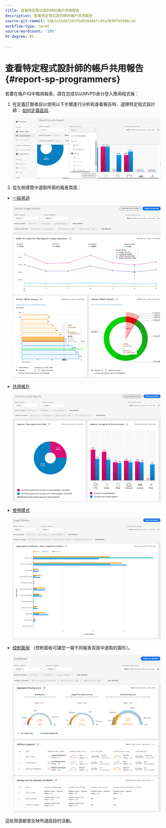 ```yaml
---
title: 查看特定程式設計師的帳戶共用報告
description: 查看特定程式設計師的帳戶共用報告
source-git-commit: 5963c55d87385fbd92646bfc45a3650fb568bca5
workflow-type: tm+mt
source-wordcount: '105'
ht-degree: 0%

---
```


# 查看特定程式設計師的帳戶共用報告 {#report-sp-programmers}

若要在帳戶IQ中檢視報表，請在您成功以MVPD身分登入應用程式後：

1. 在定義訂閱者段以使用以下步驟進行分析和查看報告時，選擇特定程式設計師： [如何定義區段](/help/AccountIQ/howto-select-segment-timeframe.md).

   ![選擇通道](assets/programmer-selection.png)


1. 從左側導覽中選取所需的報表頁面：

* [一般用途](/help/AccountIQ/general-usage-reports.md)

   ![](assets/specific-mvpd-gen-usage.png)
* [共用帳戶](/help/AccountIQ/shared-acc-reports.md)

   ![](assets/specific-mvpd-shared-acc.png)
* [使用模式](/help/AccountIQ/usage-patterns.md)

   ![](assets/specific-mvpd-usage-pattern.png)

* [控制面板](/help/AccountIQ/dashboard.md) （控制面板可讓您一窺不同報表頁面中選取的圖形）。

   ![](assets/specific-mvpd-dashboard.png)

這些頁面都會反映所選區段的活動。
